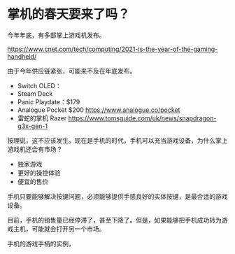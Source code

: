 # 掌机的春天要来了吗？

今年年底，有多部掌上游戏机发布。

https://www.cnet.com/tech/computing/2021-is-the-year-of-the-gaming-handheld/

由于今年供应链紧张，可能来不及在年底发布。

- Switch OLED：
- Steam Deck
- Panic Playdate：$179 
- Analogue Pocket $200 https://www.analogue.co/pocket
- 雷蛇的掌机 Razer https://www.tomsguide.com/uk/news/snapdragon-g3x-gen-1


按理说，这不应该发生。现在是手机的时代，手机可以充当游戏设备，为什么掌上游戏机还会有市场？

- 独家游戏
- 更好的操控体验
- 便宜的售价

手机只要能够解决按键问题，必须能够提供手感良好的实体按键，是最合适的游戏设备。

目前，手机的销售量已经停滞了，甚至下降了。但是，如果能够把手机成功转为游戏主机，可能就会打开另一个市场。

手机的游戏手柄的实例，